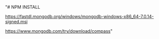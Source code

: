 "# NPM INSTALL


https://fastdl.mongodb.org/windows/mongodb-windows-x86_64-7.0.14-signed.msi

https://www.mongodb.com/try/download/compass" 
